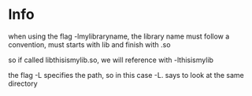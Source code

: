 # Info

when using the flag -lmylibraryname, the library name must follow a convention, must starts with lib and finish with .so 

so if called libthisismylib.so, we will reference with -lthisismylib

the flag -L specifies the path, so in this case -L. says to look at the same directory
